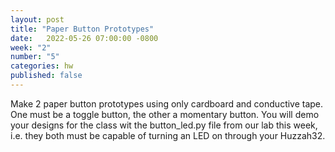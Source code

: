 ```yaml
---
layout: post
title: "Paper Button Prototypes"
date:   2022-05-26 07:00:00 -0800
week: "2"
number: "5"
categories: hw
published: false
---
```


Make 2 paper button prototypes using only cardboard and conductive tape. One must be a toggle button, the other a momentary button. You will demo your designs for the class wit the button_led.py file from our lab this week, i.e. they both must be capable of turning an LED on through your Huzzah32.

